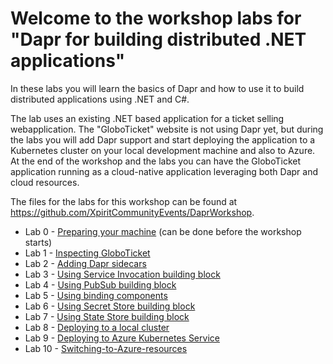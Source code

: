 # Welcome to the workshop labs for "Dapr for building distributed .NET applications"

In these labs you will learn the basics of Dapr and how to use it to build distributed applications using .NET and C#. 

The lab uses an existing .NET based application for a ticket selling webapplication. The "GloboTicket" website is not using Dapr yet, but during the labs you will add Dapr support and start deploying the application to a Kubernetes cluster on your local development machine and also to Azure. At the end of the workshop and the labs you can have the GloboTicket application running as a cloud-native application leveraging both Dapr and cloud resources.

The files for the labs for this workshop can be found at https://github.com/XpiritCommunityEvents/DaprWorkshop. 

- Lab 0 - [Preparing your machine](Lab-0-Preparing-your-machine) (can be done before the workshop starts)
- Lab 1 - [Inspecting GloboTicket](Lab-1-Inspecting-GloboTicket)
- Lab 2 - [Adding Dapr sidecars](Lab-2-Adding-Dapr-sidecars)
- Lab 3 - [Using Service Invocation building block](Lab-3-Using-Service-Invocation-block)
- Lab 4 - [Using PubSub building block](Lab-4-Using-PubSub-building-block)
- Lab 5 - [Using binding components](Lab-5-Using-binding-components)
- Lab 6 - [Using Secret Store building block](Lab-6-Using-Secret-Store-building-block)
- Lab 7 - [Using State Store building block](Lab-7-Using-State-Store-building-block)
- Lab 8 - [Deploying to a local cluster](Lab-8-Deploying-to-a-local-cluster)
- Lab 9 - [Deploying to Azure Kubernetes Service](Lab-9-Deploying-to-Azure-Kubernetes-Service)
- Lab 10 - [Switching-to-Azure-resources](Lab-10-Switching-to-Azure-resources)
